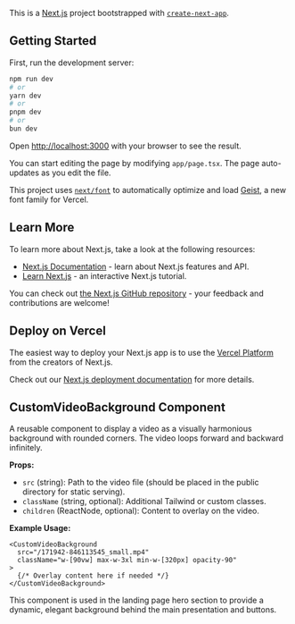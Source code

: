 This is a [Next.js](https://nextjs.org) project bootstrapped with [`create-next-app`](https://nextjs.org/docs/app/api-reference/cli/create-next-app).

## Getting Started

First, run the development server:

```bash
npm run dev
# or
yarn dev
# or
pnpm dev
# or
bun dev
```

Open [http://localhost:3000](http://localhost:3000) with your browser to see the result.

You can start editing the page by modifying `app/page.tsx`. The page auto-updates as you edit the file.

This project uses [`next/font`](https://nextjs.org/docs/app/building-your-application/optimizing/fonts) to automatically optimize and load [Geist](https://vercel.com/font), a new font family for Vercel.

## Learn More

To learn more about Next.js, take a look at the following resources:

- [Next.js Documentation](https://nextjs.org/docs) - learn about Next.js features and API.
- [Learn Next.js](https://nextjs.org/learn) - an interactive Next.js tutorial.

You can check out [the Next.js GitHub repository](https://github.com/vercel/next.js) - your feedback and contributions are welcome!

## Deploy on Vercel

The easiest way to deploy your Next.js app is to use the [Vercel Platform](https://vercel.com/new?utm_medium=default-template&filter=next.js&utm_source=create-next-app&utm_campaign=create-next-app-readme) from the creators of Next.js.

Check out our [Next.js deployment documentation](https://nextjs.org/docs/app/building-your-application/deploying) for more details.

## CustomVideoBackground Component

A reusable component to display a video as a visually harmonious background with rounded corners. The video loops forward and backward infinitely.

**Props:**
- `src` (string): Path to the video file (should be placed in the public directory for static serving).
- `className` (string, optional): Additional Tailwind or custom classes.
- `children` (ReactNode, optional): Content to overlay on the video.

**Example Usage:**
```tsx
<CustomVideoBackground
  src="/171942-846113545_small.mp4"
  className="w-[90vw] max-w-3xl min-w-[320px] opacity-90"
>
  {/* Overlay content here if needed */}
</CustomVideoBackground>
```

This component is used in the landing page hero section to provide a dynamic, elegant background behind the main presentation and buttons.
